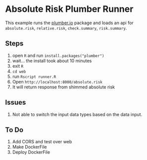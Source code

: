 # Absolute Risk Plumber Runner

This example runs the [plumber.io](https://www.rplumber.io/) package and loads an api for `absolute.risk`, `relative.risk`, `check.summary`, `risk.summary`.

## Steps

1. open `R` and run `install.packages("plumber")`
2. wait... the install took about 10 minutes
3. exit `R`
4. `cd web`
5. run `Rscript runner.R`
6. Open `http://localhost:8000/absolute.risk`
7. It will return response from shimmed absolute risk

## Issues

1. Not able to switch the input data types based on the data input.

## To Do

1. Add CORS and test over web
2. Make DockerFile
3. Deploy DockerFile
